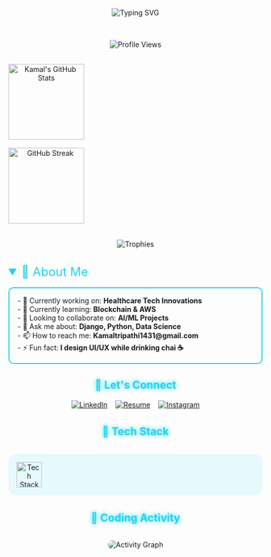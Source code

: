 <!-- Animated Gradient Header -->
<div align="center">
  <img src="https://readme-typing-svg.demolab.com?font=Fira+Code&size=30&duration=4000&pause=1000&color=22D3EE&center=true&vCenter=true&width=435&lines=Hi+%F0%9F%91%8B%2C+I'm+Kamal+Tripathi;Software+Engineer;Data+Analyst;Web+Developer;UI%2FUX+Designer" alt="Typing SVG" />
</div>

<!-- Animated Stats Grid -->
<div align="center" style="display: grid; grid-template-columns: repeat(auto-fit, minmax(300px, 1fr)); gap: 1rem; margin: 2rem 0;">
  
  ![Profile Views](https://komarev.com/ghpvc/?username=kamal-dev-1999&color=22D3EE&style=for-the-badge&label=PROFILE+VIEWS)
  
  <!-- Animated GitHub Stats -->
  <img height="150" src="https://github-readme-stats.vercel.app/api?username=kamal-dev-1999&show_icons=true&theme=react&border_color=22D3EE&include_all_commits=true&count_private=true" alt="Kamal's GitHub Stats" />
  
  <!-- Streak Stats with Glow Animation -->
  <img height="150" src="https://streak-stats.demolab.com?user=kamal-dev-1999&theme=react&border=22D3EE&ring=22D3EE&fire=22D3EE&currStreakLabel=22D3EE" alt="GitHub Streak" />
</div>

<!-- Floating Trophies Section -->
<div align="center" style="margin: 2rem 0;">
  <img src="https://github-profile-trophy.vercel.app/?username=kamal-dev-1999&theme=react&row=2&column=4&margin-w=15&margin-h=15&no-bg=true&no-frame=true" alt="Trophies" style="animation: float 6s ease-in-out infinite;" />
</div>

<!-- Animated Content Sections -->
<details open>
  <summary style="font-size: 1.5rem; color: #22D3EE; cursor: pointer;">📌 About Me</summary>
  <div style="padding: 1rem; border: 2px solid #22D3EE; border-radius: 10px; margin: 1rem 0; animation: fadeIn 1.5s ease-in;">
    - 🔭 Currently working on: <b>Healthcare Tech Innovations</b><br>
    - 🌱 Currently learning: <b>Blockchain & AWS</b><br>
    - 👯 Looking to collaborate on: <b>AI/ML Projects</b><br>
    - 💬 Ask me about: <b>Django, Python, Data Science</b><br>
    - 📫 How to reach me: <b>Kamaltripathi1431@gmail.com</b><br>
    - ⚡ Fun fact: <b>I design UI/UX while drinking chai ☕</b>
  </div>
</details>

<!-- Glowing Social Links -->
<h2 align="center" style="color: #22D3EE; text-shadow: 0 0 10px #22D3EE;">🌟 Let's Connect</h2>
<div align="center" style="display: flex; justify-content: center; gap: 1rem; flex-wrap: wrap;">
  <a href="https://linkedin.com/in/kamal tripathi" target="_blank">
    <img src="https://img.shields.io/badge/LinkedIn-0077B5?style=for-the-badge&logo=linkedin&logoColor=white" alt="LinkedIn" style="transition: transform 0.3s;" onmouseover="this.style.transform='scale(1.1)'" onmouseout="this.style.transform='scale(1)'"/>
  </a>
  <a href="https://drive.google.com/file/d/13PgR9KP6_ZuaeXkBFlqH3bywdjW3GnFU/view" target="_blank">
    <img src="https://img.shields.io/badge/Resume-4285F4?style=for-the-badge&logo=google-drive&logoColor=white" alt="Resume" style="transition: transform 0.3s;" onmouseover="this.style.transform='scale(1.1)'" onmouseout="this.style.transform='scale(1)'"/>
  </a>
  <a href="https://instagram.com/kamal.7361" target="_blank">
    <img src="https://img.shields.io/badge/Instagram-E4405F?style=for-the-badge&logo=instagram&logoColor=white" alt="Instagram" style="transition: transform 0.3s;" onmouseover="this.style.transform='scale(1.1)'" onmouseout="this.style.transform='scale(1)'"/>
  </a>
</div>

<!-- Animated Tech Stack -->
<h2 align="center" style="color: #22D3EE; text-shadow: 0 0 10px #22D3EE; margin: 2rem 0;">🚀 Tech Stack</h2>
<div align="center" style="display: grid; grid-template-columns: repeat(auto-fit, minmax(100px, 1fr)); gap: 1rem; padding: 1rem; background: rgba(34, 211, 238, 0.1); border-radius: 15px;">
  <img src="https://skillicons.dev/icons?i=python,django,aws,react,js,html,css,figma,git,github,mongodb,mysql,postgres,nodejs,tensorflow,pytorch,flask" alt="Tech Stack" style="transition: transform 0.3s; height: 50px;" onmouseover="this.style.transform='scale(1.2)'" onmouseout="this.style.transform='scale(1)'"/>
</div>

<!-- Animated Commit Calendar -->
<h2 align="center" style="color: #22D3EE; text-shadow: 0 0 10px #22D3EE; margin: 2rem 0;">📆 Coding Activity</h2>
<div align="center">
  <img src="https://github-readme-activity-graph.vercel.app/graph?username=kamal-dev-1999&theme=react-dark&bg_color=0d1117&hide_border=true&area=true&line=22D3EE&point=22D3EE" alt="Activity Graph" style="border-radius: 10px;"/>
</div>
